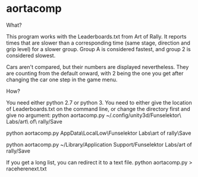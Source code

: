 # aortacomp

What?

This program works with the Leaderboards.txt from Art of Rally. It reports times that are slower than a corresponding time (same stage, direction and grip level) for a slower group. Group A is considered fastest, and group 2 is considered slowest. 

Cars aren't compared, but their numbers are displayed nevertheless. They are counting from the default onward, with 2 being the one you get after changing the car one step in the game menu.

How?

You need either python 2.7 or python 3. You need to either give the location of Leaderboards.txt on the command line, or change the directory first and give no argument:
python aortacomp.py ~/.config/unity3d/Funselektor\ Labs/art\ of\ rally/Save

python aortacomp.py AppData\LocalLow\Funselektor Labs\art of rally\Save

python aortacomp.py ~/Library/Application Support/Funselektor Labs/art of rally/Save

If you get a long list, you can redirect it to a text file.
python aortacomp.py > raceherenext.txt
